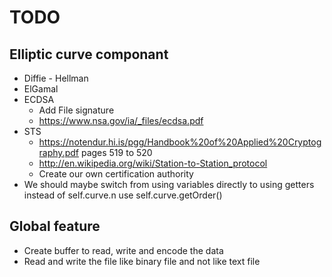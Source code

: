 # TODO

## Elliptic curve componant

* Diffie - Hellman
* ElGamal
* ECDSA
   - Add File signature
   - https://www.nsa.gov/ia/_files/ecdsa.pdf
* STS 
   - https://notendur.hi.is/pgg/Handbook%20of%20Applied%20Cryptography.pdf pages 519 to 520
   - http://en.wikipedia.org/wiki/Station-to-Station_protocol
   - Create our own certification authority
* We should maybe switch from using variables directly to using getters instead of self.curve.n use self.curve.getOrder()

## Global feature

* Create buffer to read, write and encode the data
* Read and write the file like binary file and not like text file
